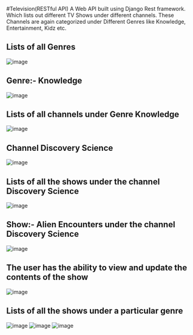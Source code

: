 #Television(RESTful API)
A Web API built using Django Rest framework. Which lists out different TV Shows under different channels. These Channels are again categorized under Different Genres like Knowledge, Entertainment, Kidz   etc.
## Lists of all Genres
![image](https://user-images.githubusercontent.com/38308057/40574564-f10a89ca-60f1-11e8-9889-fdebfc198291.png)
## Genre:- Knowledge
![image](https://user-images.githubusercontent.com/38308057/40574567-fd1da152-60f1-11e8-8020-d45c58a316fb.png)
## Lists of all channels under Genre Knowledge
![image](https://user-images.githubusercontent.com/38308057/40574571-09c6b984-60f2-11e8-952b-947bc0dafbcc.png)
## Channel Discovery Science
![image](https://user-images.githubusercontent.com/38308057/40574573-11c885fe-60f2-11e8-8b14-51eea59f8a7b.png)
## Lists of all the shows under the channel Discovery Science
![image](https://user-images.githubusercontent.com/38308057/40574576-1968032a-60f2-11e8-9c1a-d88158bfe615.png)
## Show:- Alien Encounters under the channel Discovery Science
![image](https://user-images.githubusercontent.com/38308057/40574581-222d6a22-60f2-11e8-970a-c133986822fd.png)
## The user has the ability to view and update the contents of the show
![image](https://user-images.githubusercontent.com/38308057/40574583-2aad63f0-60f2-11e8-924b-37360699ec4b.png)
## Lists of all the shows under a particular genre
![image](https://user-images.githubusercontent.com/38308057/40574587-327fa17e-60f2-11e8-82d7-e6004f2409d9.png)
![image](https://user-images.githubusercontent.com/38308057/40574592-3afdb318-60f2-11e8-8f06-0048139e4596.png)
![image](https://user-images.githubusercontent.com/38308057/40574594-43afbd3a-60f2-11e8-953d-3094c24ee566.png)
